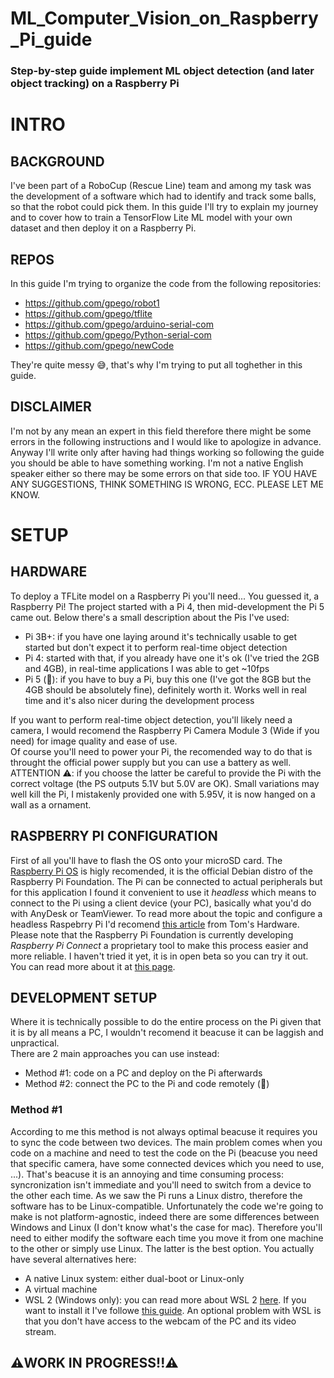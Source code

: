 # ML_Computer_Vision_on_Raspberry_Pi_guide
### Step-by-step guide implement ML object detection (and later object tracking) on a Raspberry Pi

# INTRO
## BACKGROUND
I've been part of a RoboCup (Rescue Line) team and among my task was the development of a software which had to identify and track some balls, so that the robot could pick them.
In this guide I'll try to explain my journey and to cover how to train a TensorFlow Lite ML model with your own dataset and then deploy it on a Raspberry Pi.
<br/>
## REPOS
In this guide I'm trying to organize the code from the following repositories:
- https://github.com/gpego/robot1
- https://github.com/gpego/tflite
- https://github.com/gpego/arduino-serial-com
- https://github.com/gpego/Python-serial-com
- https://github.com/gpego/newCode

They're quite messy 😅, that's why I'm trying to put all toghether in this guide.
<br/>
## DISCLAIMER
I'm not by any mean an expert in this field therefore there might be some errors in the following instructions and I would like to apologize in advance. Anyway I'll write only after having had things working so following the guide you should be able to have something working. I'm not a native English speaker either so there may be some errors on that side too.
IF YOU HAVE ANY SUGGESTIONS, THINK SOMETHING IS WRONG, ECC. PLEASE LET ME KNOW.
<br/>
# SETUP
## HARDWARE
To deploy a TFLite model on a Raspberry Pi you'll need... You guessed it, a Raspberry Pi!
The project started with a Pi 4, then mid-development the Pi 5 came out. Below there's a small description about the Pis I've used:
- Pi 3B+: if you have one laying around it's technically usable to get started but don't expect it to perform real-time object detection
- Pi 4: started with that, if you already have one it's ok (I've tried the 2GB and 4GB), in real-time applications I was able to get ~10fps
- Pi 5 (👑): if you have to buy a Pi, buy this one (I've got the 8GB but the 4GB should be absolutely fine), definitely worth it. Works well in real time and it's also nicer during the development process

If you want to perform real-time object detection, you'll likely need a camera, I would recomend the Raspberry Pi Camera Module 3 (Wide if you need) for image quality and ease of use.
<br/>
Of course you'll need to power your Pi, the recomended way to do that is throught the official power supply but you can use a battery as well.
<br/>
ATTENTION ⚠️: if you choose the latter be careful to provide the Pi with the correct voltage (the PS outputs 5.1V but 5.0V are OK). Small variations may well kill the Pi, I mistakenly provided one with 5.95V, it is now hanged on a wall as a ornament.
<br/>
## RASPBERRY PI CONFIGURATION
First of all you'll have to flash the OS onto your microSD card. The [Raspberry Pi OS](https://www.raspberrypi.com/software/) is higly recomended, it is the official Debian distro of the Raspberry Pi Foundation.
The Pi can be connected to actual peripherals but for this application I found it convenient to use it *headless* which means to connect to the Pi using a client device (your PC), basically what you'd do with AnyDesk or TeamViewer.
To read more about the topic and configure a headless Raspebrry Pi I'd recomend [this article](https://www.tomshardware.com/reviews/raspberry-pi-headless-setup-how-to,6028.html) from Tom's Hardware.
Please note that the Raspberry Pi Foundation is currently developing *Raspberry Pi Connect* a proprietary tool to make this process easier and more reliable. I haven't tried it yet, it is in open beta so you can try it out. You can read more about it at [this page](https://www.raspberrypi.com/software/connect/).
<br/>
## DEVELOPMENT SETUP
Where it is technically possible to do the entire process on the Pi given that it is by all means a PC, I wouldn't recomend it beacuse it can be laggish and unpractical.
<br/>
There are 2 main approaches you can use instead:
- Method #1: code on a PC and deploy on the Pi afterwards
- Method #2: connect the PC to the Pi and code remotely (👑)

### Method #1
According to me this method is not always optimal beacuse it requires you to sync the code between two devices. The main problem comes when you code on a machine and need to test the code on the Pi (beacuse you need that specific camera, have some connected devices which you need to use, ...). That's beacuse it is an annoying and time consuming process: syncronization isn't immediate and you'll need to switch from a device to the other each time.
As we saw the Pi runs a Linux distro, therefore the software has to be Linux-compatible. Unfortunately the code we're going to make is not platform-agnostic, indeed there are some differences between Windows and Linux (I don't know what's the case for mac). Therefore you'll need to either modify the software each time you move it from one machine to the other or simply use Linux. The latter is the best option.
You actually have several alternatives here:
- A native Linux system: either dual-boot or Linux-only
- A virtual machine
- WSL 2 (Windows only): you can read more about WSL 2 [here](https://en.wikipedia.org/wiki/Windows_Subsystem_for_Linux). If you want to install it I've followe [this guide](https://learn.microsoft.com/en-us/windows/wsl/install). An optional problem with WSL is that you don't have access to the webcam of the PC and its video stream.

## ⚠️WORK IN PROGRESS!!⚠️
